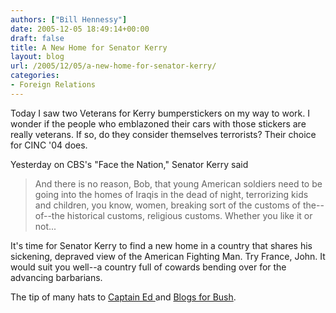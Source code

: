 ```yaml
---
authors: ["Bill Hennessy"]
date: 2005-12-05 18:49:14+00:00
draft: false
title: A New Home for Senator Kerry
layout: blog
url: /2005/12/05/a-new-home-for-senator-kerry/
categories:
- Foreign Relations
---
```


Today I saw two Veterans for Kerry bumperstickers on my way to work.  I wonder if the people who emblazoned their cars with those stickers are really veterans.  If so, do they consider themselves terrorists?  Their choice for CINC '04 does.

Yesterday on CBS's "Face the Nation," Senator Kerry said



> And there is no reason, Bob, that young American soldiers need to be going into the homes of Iraqis in the dead of night, terrorizing kids and children, you know, women, breaking sort of the customs of the--of--the historical customs, religious customs. Whether you like it or not... 



It's time for Senator Kerry to find a new home in a country that shares his sickening, depraved view of the American Fighting Man.  Try France, John.   It would suit you well--a country full of cowards bending over for the advancing barbarians.

The tip of many hats to [Captain Ed ](https://www.captainsquartersblog.com/mt/archives/005893.php)and [Blogs for Bush](https://www.blogsforbush.com/mt/archives/006093.html).



